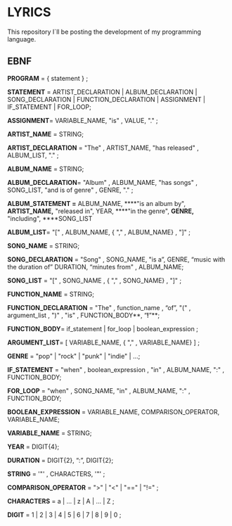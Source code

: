 # LYRICS
This repository I`ll be posting the development of my programming language.

## EBNF

**PROGRAM** = { statement } ;

**STATEMENT** = ARTIST_DECLARATION | ALBUM_DECLARATION | SONG_DECLARATION | FUNCTION_DECLARATION | ASSIGNMENT | IF_STATEMENT | FOR_LOOP;

**ASSIGNMENT**= VARIABLE_NAME, "is" , VALUE, "." ;

**ARTIST_NAME** = STRING;

**ARTIST_DECLARATION** = "The" , ARTIST_NAME, "has released" , ALBUM_LIST, "." ;

**ALBUM_NAME** = STRING;

**ALBUM_DECLARATION**= "Album" , ALBUM_NAME, "has songs" , SONG_LIST, "and is of genre" , GENRE, "." ;

**ALBUM_STATEMENT =** ALBUM_NAME, ****"is an album by", ****ARTIST_NAME**,** "released in", YEAR, ****"in the genre", ****GENRE**,** "including", ****SONG_LIST

**ALBUM_LIST**= "[" , ALBUM_NAME, { "," , ALBUM_NAME} , "]" ;

**SONG_NAME** = STRING;

**SONG_DECLARATION** = "Song" , SONG_NAME, "is a”, GENRE, “music with the duration of” DURATION, “minutes from" , ALBUM_NAME;

**SONG_LIST** = "[" , SONG_NAME , { "," , SONG_NAME} , "]" ;

**FUNCTION_NAME** = STRING;

**FUNCTION_DECLARATION** = "The" , function_name , “of”, "(" , argument_list , ")" , "is" , FUNCTION_BODY**, “**!**”**;

**FUNCTION_BODY**= if_statement | for_loop | boolean_expression ;

**ARGUMENT_LIST**= [ VARIABLE_NAME, { "," , VARIABLE_NAME} ] ;

**GENRE** = "pop" | "rock" | "punk" | "indie" | …;

**IF_STATEMENT** = "when" , boolean_expression , "in" , ALBUM_NAME, ":" , FUNCTION_BODY;

**FOR_LOOP** = "when" , SONG_NAME, "in" , ALBUM_NAME, ":" , FUNCTION_BODY;

**BOOLEAN_EXPRESSION** = VARIABLE_NAME, COMPARISON_OPERATOR, VARIABLE_NAME;

**VARIABLE_NAME** = STRING;

**YEAR** = DIGIT{4};

**DURATION** = DIGIT{2}, “:”, DIGIT{2};

**STRING** = '"' , CHARACTERS, '"' ;

**COMPARISON_OPERATOR** = ">" | "<" | "==" | "!=" ;

**CHARACTERS** =  a | ... | z | A | ... | Z ;

**DIGIT** = 1 | 2 | 3 | 4 | 5 | 6 | 7 | 8 | 9 | 0 ;
